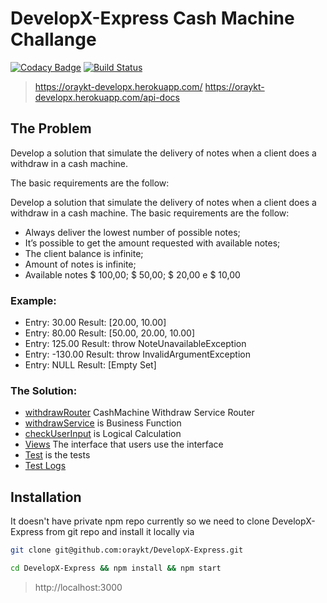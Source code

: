 # DevelopX-Express Cash Machine Challange

[![Codacy Badge](https://api.codacy.com/project/badge/Grade/0912e19828aa40f798ba86355c9267e2)](https://www.codacy.com/app/oraykt/DevelopX-Express?utm_source=github.com&amp;utm_medium=referral&amp;utm_content=oraykt/DevelopX-Express&amp;utm_campaign=Badge_Grade)
[![Build Status](https://travis-ci.org/oraykt/DevelopX-Express.svg?branch=master)](https://travis-ci.org/oraykt/DevelopX-Express)

> https://oraykt-developx.herokuapp.com/
> https://oraykt-developx.herokuapp.com/api-docs


## The Problem
Develop a solution that simulate the delivery of notes when a client does a withdraw in a cash machine.

The basic requirements are the follow:

Develop a solution that simulate the delivery of notes when a client does a withdraw in a cash machine.
The basic requirements are the follow:
- Always deliver the lowest number of possible notes;
- It’s possible to get the amount requested with available notes;
- The client balance is infinite;
- Amount of notes is infinite;
- Available notes $ 100,00; $ 50,00; $ 20,00 e $ 10,00


### Example:

- Entry: 30.00
  Result: [20.00, 10.00]
- Entry: 80.00
  Result: [50.00, 20.00, 10.00]
- Entry: 125.00
  Result: throw NoteUnavailableException
- Entry: -130.00
  Result: throw InvalidArgumentException
- Entry: NULL
  Result: [Empty Set]


### The Solution:

- [withdrawRouter](https://github.com/oraykt/DevelopX-Express/blob/master/routes/withdrawRouter.js) CashMachine Withdraw Service Router
- [withdrawService](https://github.com/oraykt/DevelopX-Express/blob/master/services/withdraw.js) is Business Function
- [checkUserInput](https://github.com/oraykt/DevelopX-Express/blob/master/utils/checkUserInput.js) is Logical Calculation
- [Views](https://github.com/oraykt/DevelopX-Express/tree/master/views) The interface that users use the interface
- [Test](https://github.com/oraykt/DevelopX-Express/blob/master/test/withdrawRouter.js) is the tests
- [Test Logs](https://travis-ci.org/oraykt/DevelopX-Express)

## Installation


It doesn't have private npm repo currently so we need to clone DevelopX-Express from git repo and install it locally via 

```bash
git clone git@github.com:oraykt/DevelopX-Express.git 
```
```bash
cd DevelopX-Express && npm install && npm start
```

> http://localhost:3000
